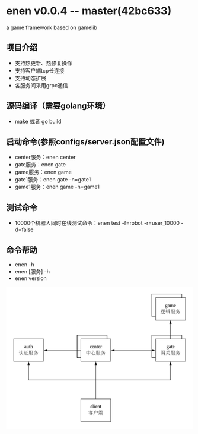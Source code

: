 # enen v0.0.4 -- master(42bc633)
a game framework based on gamelib

## 项目介绍

- 支持热更新、热修复操作
- 支持客户端tcp长连接
- 支持动态扩展
- 各服务间采用grpc通信

## 源码编译（需要golang环境）

- make 或者 go build

## 启动命令(参照configs/server.json配置文件)

- center服务：enen center
- gate服务：enen gate
- game服务：enen game
- gate1服务：enen gate -n=gate1
- game1服务：enen game -n=game1

## 测试命令

- 10000个机器人同时在线测试命令：enen test -f=robot -r=user_10000 -d=false

## 命令帮助
- enen -h
- enen [服务] -h
- enen version

![Image text](https://github.com/laonsx/pngs/blob/master/enen_server_1.png)
